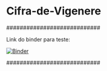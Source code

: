 # Cifra-de-Vigenere
############################

Link do binder para teste:

[![Binder](https://mybinder.org/badge_logo.svg)](https://mybinder.org/v2/gh/EsGod/Cifra-de-Vigenere/main)

############################


